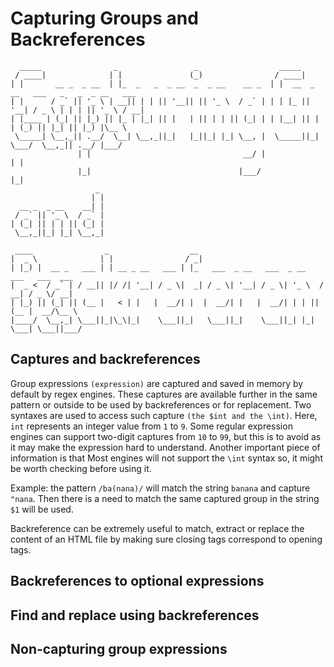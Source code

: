 # Capturing Groups and Backreferences

```
  _____                _                 _                  _____                                 
 / ____|              | |               (_)                / ____|                                
| |       __ _  _ __  | |_  _   _  _ __  _  _ __    __ _  | |  __  _ __   ___   _   _  _ __   ___ 
| |      / _` || '_ \ | __|| | | || '__|| || '_ \  / _` | | | |_ || '__| / _ \ | | | || '_ \ / __|
| |____ | (_| || |_) || |_ | |_| || |   | || | | || (_| | | |__| || |   | (_) || |_| || |_) |\__ \
 \_____| \__,_|| .__/  \__| \__,_||_|   |_||_| |_| \__, |  \_____||_|    \___/  \__,_|| .__/ |___/
               | |                                  __/ |                             | |         
               |_|                                 |___/                              |_|         
                   _ 
                  | |
  __ _  _ __    __| |
 / _` || '_ \  / _` |
| (_| || | | || (_| |
 \__,_||_| |_| \__,_|
       
 ____                _                  __                                           
|  _ \              | |                / _|                                          
| |_) |  __ _   ___ | | __ _ __   ___ | |_   ___  _ __   ___  _ __    ___   ___  ___ 
|  _ <  / _` | / __|| |/ /| '__| / _ \|  _| / _ \| '__| / _ \| '_ \  / __| / _ \/ __|
| |_) || (_| || (__ |   < | |   |  __/| |  |  __/| |   |  __/| | | || (__ |  __/\__ \
|____/  \__,_| \___||_|\_\|_|    \___||_|   \___||_|    \___||_| |_| \___| \___||___/

```

## Captures and backreferences

Group expressions `(expression)` are captured and saved in memory by default by regex engines. These captures are available further in the same pattern or outside to be used by backreferences or for replacement. Two syntaxes are used to access such capture `(the $int and the \int)`.
Here, `int` represents an integer value from `1` to `9`.
Some regular expression engines can support two-digit captures from `10` to `99`, but this is to avoid as it may make the expression hard to understand.
Another important piece of information is that Most engines will not support the `\int` syntax so, it might be worth checking before using it.

Example: the pattern `/ba(nana)/` will match the string `banana` and capture `"nana`. Then there is a need to match the same captured group in the string `$1` will be used.

Backreference can be extremely useful to match, extract or replace the content of an HTML file by making sure closing tags correspond to opening tags.

## Backreferences to optional expressions



## Find and replace using backreferences



## Non-capturing group expressions
